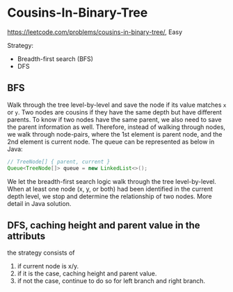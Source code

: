 # Cousins-In-Binary-Tree

https://leetcode.com/problems/cousins-in-binary-tree/, Easy

Strategy:

- Breadth-first search (BFS)
- DFS

## BFS

Walk through the tree level-by-level and save the node if its value matches `x`
or `y`. Two nodes are cousins if they have the same depth but have different
parents. To know if two nodes have the same parent, we also need to save the
parent information as well. Therefore, instead of walking through nodes, we walk
through node-pairs, where the 1st element is parent node, and the 2nd element is
current node. The queue can be represented as below in Java:

```java
// TreeNode[] { parent, current }
Queue<TreeNode[]> queue = new LinkedList<>();
```

We let the breadth-first search logic walk through the tree level-by-level.
When at least one node (x, y, or both) had been identified in the current depth
level, we stop and determine the relationship of two nodes. More detail in Java
solution.

## DFS, caching height and parent value in the attributs
the strategy consists of
1. if current node is x/y.
2. if it is the case, caching height and parent value.
3. if not the case, continue to do so for left branch and right branch.
